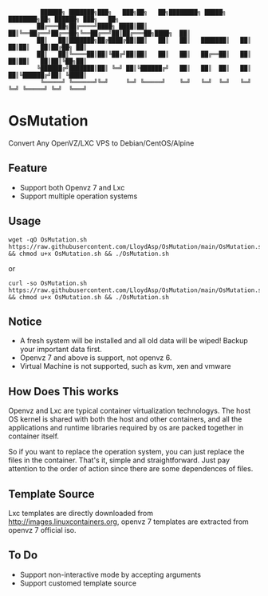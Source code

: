 ```
         ██████╗ ███████╗███╗   ███╗██╗   ██╗████████╗ █████╗ ████████╗██╗ ██████╗ ███╗   ██╗
        ██╔═══██╗██╔════╝████╗ ████║██║   ██║╚══██╔══╝██╔══██╗╚══██╔══╝██║██╔═══██╗████╗  ██║
        ██║   ██║███████╗██╔████╔██║██║   ██║   ██║   ███████║   ██║   ██║██║   ██║██╔██╗ ██║
        ██║   ██║╚════██║██║╚██╔╝██║██║   ██║   ██║   ██╔══██║   ██║   ██║██║   ██║██║╚██╗██║
        ╚██████╔╝███████║██║ ╚═╝ ██║╚██████╔╝   ██║   ██║  ██║   ██║   ██║╚██████╔╝██║ ╚████║
         ╚═════╝ ╚══════╝╚═╝     ╚═╝ ╚═════╝    ╚═╝   ╚═╝  ╚═╝   ╚═╝   ╚═╝ ╚═════╝ ╚═╝  ╚═══╝
```

# OsMutation
Convert Any OpenVZ/LXC VPS to Debian/CentOS/Alpine

## Feature
- Support both Openvz 7 and Lxc
- Support multiple operation systems

## Usage
```
wget -qO OsMutation.sh https://raw.githubusercontent.com/LloydAsp/OsMutation/main/OsMutation.sh && chmod u+x OsMutation.sh && ./OsMutation.sh
```
or
```
curl -so OsMutation.sh https://raw.githubusercontent.com/LloydAsp/OsMutation/main/OsMutation.sh && chmod u+x OsMutation.sh && ./OsMutation.sh
```

## Notice
- A fresh system will be installed and all old data will be wiped! Backup your important data first.
- Openvz 7 and above is support, not openvz 6.
- Virtual Machine is not supported, such as kvm, xen and vmware

## How Does This works
Openvz and Lxc are typical container virtualization technologys. The host OS kernel is shared with both the host and other containers, and all the applications and runtime libraries required by os are packed together in container itself.

So if you want to replace the operation system, you can just replace the files in the container. That's it, simple and straightforward. Just pay attention to the order of action since there are some dependences of files.

## Template Source
Lxc templates are directly downloaded from http://images.linuxcontainers.org, openvz 7 templates are extracted from openvz 7 official iso.

## To Do
- Support non-interactive mode by accepting arguments
- Support customed template source
